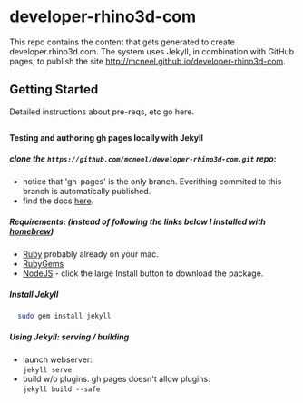 # developer-rhino3d-com

This repo contains the content that gets generated to create developer.rhino3d.com.  The system uses Jekyll,
in combination with GitHub pages, to publish the site http://mcneel.github.io/developer-rhino3d-com.

## Getting Started

Detailed instructions about pre-reqs, etc go here.

## 

#### Testing and authoring gh pages locally with Jekyll

##### clone the ```https://github.com/mcneel/developer-rhino3d-com.git``` repo:  
 - notice that 'gh-pages' is the only branch.  Everithing commited to this branch is automatically published.
 - find the docs [here](http://mcneel.github.io/developer-rhino3d-com).  

##### Requirements: (instead of following the links below I installed with [homebrew](http://brew.sh/))
 - [Ruby](http://www.ruby-lang.org/en/downloads/) probably already on your mac.  
 - [RubyGems](http://rubygems.org/pages/download)  
 - [NodeJS](https://nodejs.org/)  - click the large Install button to download the package.

##### Install Jekyll  
 ```bash
   sudo gem install jekyll
 ```

##### Using Jekyll: serving / building
  - launch webserver:  
    ```jekyll serve```
  - build w/o plugins.  gh pages doesn't allow plugins:  
    ```jekyll build --safe```
